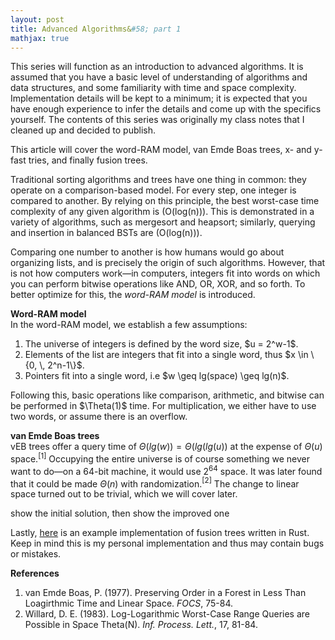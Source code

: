 ```yaml
---
layout: post
title: Advanced Algorithms&#58; part 1
mathjax: true
---
```

This series will function as an introduction to advanced algorithms. It is 
assumed that you have a basic level of understanding of algorithms and data 
structures, and some familiarity with time and space complexity. Implementation 
details will be kept to a minimum; it is expected that you have enough 
experience to infer the details and come up with the specifics yourself. The 
contents of this series was originally my class notes that I cleaned up and 
decided to publish. 

This article will cover the word-RAM model, van Emde Boas trees, x- and y-fast 
tries, and finally fusion trees.

Traditional sorting algorithms and trees have one thing in common: they operate 
on a comparison-based model. For every step, one integer is compared to another.
By relying on this principle, the best worst-case time complexity of any given 
algorithm is \(O(log(n))\). This is demonstrated in a variety of algorithms, 
such as mergesort and heapsort; similarly, querying and insertion in balanced 
BSTs are \(O(log(n))\).

Comparing one number to another is how humans would go about organizing lists, 
and is precisely the origin of such algorithms. However, that is not how 
computers work—in computers, integers fit into words on which you can perform 
bitwise operations like AND, OR, XOR, and so forth. To better optimize for this, 
the <i>word-RAM model</i> is introduced. 

<b>Word-RAM model</b><br>
In the word-RAM model, we establish a few assumptions:<br>
<ol>
    <li>
        The universe of integers is defined by the word size, $u = 2^w-1$.    
    </li>
    <li>
        Elements of the list are integers that fit into a single word, thus 
        $x \in \{0, \, 2^n-1\}$.
    </li>
    <li>
        Pointers fit into a single word, i.e $w \geq lg(space) \geq lg(n)$.
    </li>
</ol>
Following this, basic operations like comparison, arithmetic, and bitwise can be 
performed in $\Theta(1)$ time. For multiplication, we either have to use two 
words, or assume there is an overflow.

<b>van Emde Boas trees</b><br>
vEB trees offer a query time of $\Theta(lg(w)) = \Theta(lg(lg(u))$ at the 
expense of $\Theta(u)$ space.$^{[1]}$ Occupying the entire universe is of 
course something we never want to do—on a 64-bit machine, it would use $2^{64}$ 
space. It was later found that it could be made $\Theta(n)$ with 
randomization.$^{[2]}$ The change to linear space turned out to be trivial, 
which we will cover later.

show the initial solution, then show the improved one

Lastly, <u>here</u> is an example implementation of fusion trees written in 
Rust. Keep in mind this is my personal implementation and thus may contain bugs 
or mistakes.

<div id="references">
    <b>References</b>
    <ol>
        <li>van Emde Boas, P. (1977). Preserving Order in a Forest in Less Than Loagirthmic Time and Linear Space. <i>FOCS</i>, 75-84.</li>
        <li>Willard, D. E. (1983). Log-Logarithmic Worst-Case Range Queries are Possible in Space Theta(N). <i>Inf. Process. Lett.</i>, 17, 81-84.</li>
    </ol>
</div>